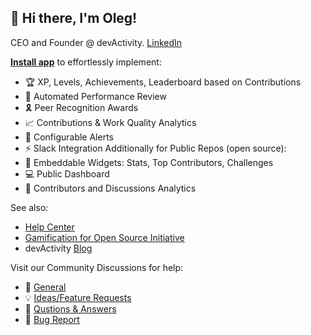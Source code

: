 ## 👋 Hi there, I'm Oleg!
CEO and Founder @ devActivity. [LinkedIn](https://www.linkedin.com/in/olegcherevatyy/)

[**Install app**](https://github.com/apps/dev-activity) to effortlessly implement:
- 🏆 XP, Levels, Achievements, Leaderboard based on Contributions
- 🪪 Automated Performance Review
- 🎗 Peer Recognition Awards
- 📈 Contributions & Work Quality Analytics
- 🔔 Configurable Alerts
- ⚡ Slack Integration
Additionally for Public Repos (open source):
- 🧩 Embeddable Widgets: Stats, Top Contributors, Challenges
- 💻 Public Dashboard
- 📑 Contributors and Discussions Analytics

See also:
- [Help Center](https://devactivity.com/help)
- [Gamification for Open Source Initiative](https://g4os.devactivity.com)
- devActivity [Blog](https://devactivity.com/posts)

Visit our Community Discussions for help:
- 💬 [General](https://github.com/orgs/dev-activity/discussions/categories/general)
- 💡 [Ideas/Feature Requests](https://github.com/orgs/dev-activity/discussions/categories/ideas-feature-requests)
- 🙏 [Qustions & Answers](https://github.com/orgs/dev-activity/discussions/categories/q-a)
- 🐞 [Bug Report](https://github.com/orgs/dev-activity/discussions/categories/report-a-bug)

